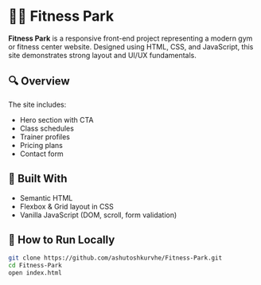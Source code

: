 # 🏋️‍♂️ Fitness Park

**Fitness Park** is a responsive front-end project representing a modern gym or fitness center website. Designed using HTML, CSS, and JavaScript, this site demonstrates strong layout and UI/UX fundamentals.

## 🔍 Overview

The site includes:
- Hero section with CTA
- Class schedules
- Trainer profiles
- Pricing plans
- Contact form

## 🧱 Built With

- Semantic HTML
- Flexbox & Grid layout in CSS
- Vanilla JavaScript (DOM, scroll, form validation)

## 🎯 How to Run Locally

```bash
git clone https://github.com/ashutoshkurvhe/Fitness-Park.git
cd Fitness-Park
open index.html
